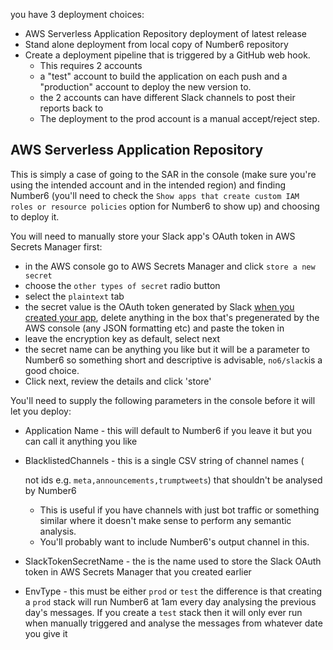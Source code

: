 you have 3 deployment choices:

- AWS Serverless Application Repository deployment of latest release
- Stand alone deployment from local copy of Number6 repository
- Create a deployment pipeline that is triggered by a GitHub web hook. 
  - This requires 2 accounts
  - a "test" account to build the application on each push and a "production" account to deploy the new version to. 
  - the 2 accounts can have different Slack channels to post their reports back to
  - The deployment to the prod account is a manual accept/reject step.

## AWS Serverless Application Repository

This is simply a case of going to the SAR in the console (make sure you're using the intended account and in the intended region) and finding Number6 (you'll need to check the `Show apps that create custom IAM roles or resource policies` option for Number6 to show up) and choosing to deploy it. 

You will need to manually store your Slack app's OAuth token in AWS Secrets Manager first:

- in the AWS console go to AWS Secrets Manager and click `store a new secret`
- choose the `other types of secret` radio button
- select the `plaintext` tab
- the secret value is the OAuth token generated by Slack [when you created your app](./what_do_i_need.md), delete anything in the box that's pregenerated by the AWS console (any JSON formatting etc) and paste the token in
- leave the encryption key as default, select next
- the secret name can be anything you like but it will be a parameter to Number6 so something short and descriptive is advisable, `no6/slack`is a good choice.
- Click next, review the details and click 'store'

You'll need to supply the following parameters in the console before it will let you deploy:

- Application Name - this will default to Number6 if you leave it but you can call it anything you like

- BlacklistedChannels - this is a single CSV string of channel names (

  not ids e.g. `meta,announcements,trumptweets`) that shouldn't be analysed by Number6

  - This is useful if you have channels with just bot traffic or something similar where it doesn't make sense to perform any semantic analysis. 
  - You'll probably want to include Number6's output channel in this.

- SlackTokenSecretName - the is the name used to store the Slack OAuth token in AWS Secrets Manager that you created earlier

- EnvType - this must be either `prod` or `test` the difference is that creating a `prod` stack will run Number6 at 1am every day analysing the previous day's messages. If you create a `test` stack then it will only ever run when manually triggered and analyse the messages from whatever date you give it